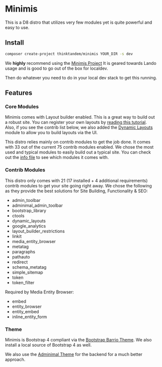# Minimis
This is a D8 distro that utilizes very few modules yet is quite powerful and easy to use.

## Install

```bash
composer create-project thinktandem/minimis YOUR_DIR -s dev
```

We **highly** recommend using the [Minimis Project](https://github.com/thinktandem/minimis-project)  It is geared towards Lando usage and is good to go out of the box for localdev.

Then do whatever you need to do in your local dev stack to get this running. 

## Features

### Core Modules

Minimis comes with Layout builder enabled.  This is a great way to build out a robust site.  You can register your own layouts by [reading this tutorial](https://www.drupal.org/node/2578731).  Also, if you see the contrib list below, we also added the [Dynamic Layouts](https://www.drupal.org/project/dynamic_layouts) module to allow you to build layouts via the UI.

This distro relies mainly on contrib modules to get the job done.  It comes with 33 out of the current 75 contrib modules enabled.  We chose the most used and typical modules to easily build out a typical site.  You can check out the [info file](https://github.com/thinktandem/minimis/blob/master/web/profiles/minimis/minimis.info.yml) to see which modules it comes with.

### Contrib Modules

This distro only comes with 21 (17 installed + 4 additional requirements) contrib modules to get your site going right away.  We chose the following as they provide the best solutions for Site Building, Functionality & SEO:

  - admin_toolbar
  - adminimal_admin_toolbar
  - bootstrap_library
  - ctools
  - dynamic_layouts
  - google_analytics
  - layout_builder_restrictions
  - linkit
  - media_entity_browser
  - metatag
  - paragraphs
  - pathauto
  - redirect
  - schema_metatag
  - simple_sitemap
  - token
  - token_filter
  
  Required by Media Entity Browser:
  - embed
  - entity_browser
  - entity_embed
  - inline_entity_form

### Theme

Minimis is Bootstrap 4 compliant via the [Bootstrap Barrio Theme](https://www.drupal.org/project/bootstrap_barrio).  We also install a local source of Bootstrap 4 as well.

  
We also use the [Adminimal Theme](https://www.drupal.org/project/adminimal_theme) for the backend for a much better approach.   
